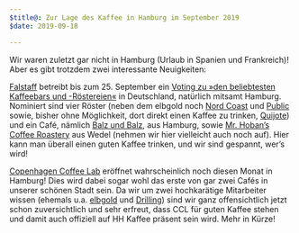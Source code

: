 ```yaml
---
$title@: Zur Lage des Kaffee in Hamburg im September 2019
$date: 2019-09-18

---
```

Wir waren zuletzt gar nicht in Hamburg (Urlaub in Spanien und Frankreich)! Aber es gibt trotzdem zwei interessante Neuigkeiten:

[Falstaff](https://www.falstaff.de/) betreibt bis zum 25. September ein [Voting zu »den beliebtesten Kaffeebars und -Röstereien«](https://www.falstaff.de/nd/voting-die-beliebtesten-kaffeebars-und-roestereien/) in Deutschland, natürlich mitsamt Hamburg. Nominiert sind vier Röster (neben dem elbgold noch [Nord Coast]([url('/content/roasters/nord-coast.md')]) und [Public]([url('/content/roasters/public.md')]) sowie, bisher ohne Möglichkeit, dort direkt einen Kaffee zu trinken, [Quijote](https://www.quijote-kaffee.de/)) und ein Café, nämlich [Balz und Balz]([url('/content/cafes/balz-und-balz.md')]), aus Hamburg, sowie [Mr. Hoban’s Coffee Roastery](https://www.mrhoban-roastery.com/) aus Wedel (nehmen wir hier vielleicht auch noch auf). Hier kann man überall einen guten Kaffee trinken, und wir sind gespannt, wer’s wird!

[Copenhagen Coffee Lab](http://copenhagencoffeelab.com/) eröffnet wahrscheinlich noch diesen Monat in Hamburg! Dies wird dabei sogar wohl das erste von gar zwei Cafés in unserer schönen Stadt sein. Da wir um zwei hochkarätige Mitarbeiter wissen (ehemals u.a. [elbgold]([url('/content/roasters/elbgold.md')]) und [Drilling]([url('/content/cafes/drilling.md')])) sind wir ganz offensichtlich jetzt schon zuversichtlich und sehr erfreut, dass CCL für guten Kaffee stehen und damit auch offiziell auf HH Kaffee präsent sein wird. Mehr in Kürze!